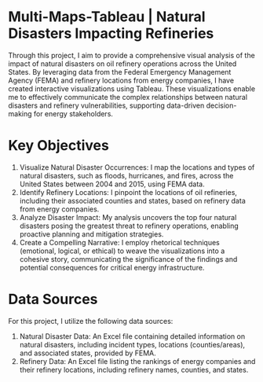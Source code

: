 # Multi-Maps-Tableau | Natural Disasters Impacting Refineries
Through this project, I aim to provide a comprehensive visual analysis of the impact of natural disasters on oil refinery operations across the United States. By leveraging data from the Federal Emergency Management Agency (FEMA) and refinery locations from energy companies, I have created interactive visualizations using Tableau. These visualizations enable me to effectively communicate the complex relationships between natural disasters and refinery vulnerabilities, supporting data-driven decision-making for energy stakeholders.

# Key Objectives

1.	Visualize Natural Disaster Occurrences: I map the locations and types of natural disasters, such as floods, hurricanes, and fires, across the United States between 2004 and 2015, using FEMA data.
2.	Identify Refinery Locations: I pinpoint the locations of oil refineries, including their associated counties and states, based on refinery data from energy companies.
3.	Analyze Disaster Impact: My analysis uncovers the top four natural disasters posing the greatest threat to refinery operations, enabling proactive planning and mitigation strategies.
4.	Create a Compelling Narrative: I employ rhetorical techniques (emotional, logical, or ethical) to weave the visualizations into a cohesive story, communicating the significance of the findings and potential consequences for critical energy infrastructure.

# Data Sources

For this project, I utilize the following data sources:

1.	Natural Disaster Data: An Excel file containing detailed information on natural disasters, including incident types, locations (counties/areas), and associated states, provided by FEMA.
2.	Refinery Data: An Excel file listing the rankings of energy companies and their refinery locations, including refinery names, counties, and states.
